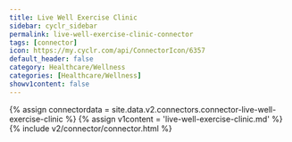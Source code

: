 ```yaml
---
title: Live Well Exercise Clinic
sidebar: cyclr_sidebar
permalink: live-well-exercise-clinic-connector
tags: [connector]
icon: https://my.cyclr.com/api/ConnectorIcon/6357
default_header: false
category: Healthcare/Wellness
categories: [Healthcare/Wellness]
showv1content: false
---
```

{% assign connectordata = site.data.v2.connectors.connector-live-well-exercise-clinic %}
{% assign v1content = 'live-well-exercise-clinic.md' %}
{% include v2/connector/connector.html %}	